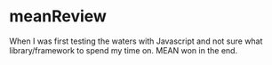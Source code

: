 # meanReview

When I was first testing the waters with Javascript and not sure what library/framework to spend my time on. MEAN won in the end.
